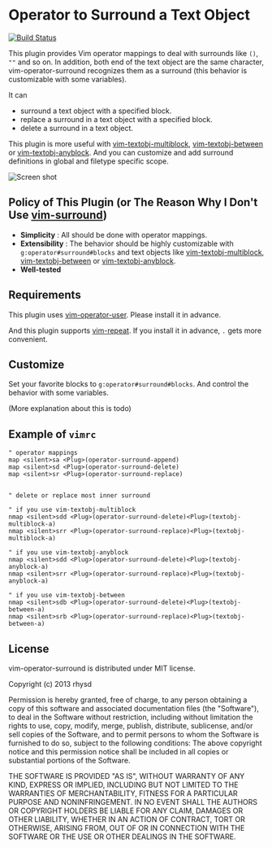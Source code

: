 Operator to Surround a Text Object
==================================
[![Build Status](https://travis-ci.org/rhysd/vim-operator-surround.png?branch=master)](https://travis-ci.org/rhysd/vim-operator-surround)

This plugin provides Vim operator mappings to deal with surrounds like `()`, `""` and so on.
In addition, both end of the text object are the same character, vim-operator-surround recognizes them as a surround (this behavior is customizable with some variables).

It can
- surround a text object with a specified block.
- replace a surround in a text object with a specified block.
- delete a surround in a text object.

This plugin is more useful with [vim-textobj-multiblock](https://github.com/osyo-manga/vim-textobj-multiblock), [vim-textobj-between](https://github.com/thinca/vim-textobj-between) or [vim-textobj-anyblock](https://github.com/rhysd/vim-textobj-anyblock).
And you can customize and add surround definitions in global and filetype specific scope.

![Screen shot](http://gifzo.net/X3HpKwQEyC.gif)


## Policy of This Plugin (or The Reason Why I Don't Use [vim-surround](https://github.com/tpope/vim-surround))

- **Simplicity** : All should be done with operator mappings.
- **Extensibility** : The behavior should be highly customizable with `g:operator#surround#blocks` and text objects like [vim-textobj-multiblock](https://github.com/osyo-manga/vim-textobj-multiblock), [vim-textobj-between](https://github.com/thinca/vim-textobj-between) or [vim-textobj-anyblock](https://github.com/rhysd/vim-textobj-anyblock).
- **Well-tested**


## Requirements

This plugin uses [vim-operator-user](https://github.com/kana/vim-operator-user). Please install it in advance.

And this plugin supports [vim-repeat](https://github.com/tpope/vim-repeat/blob/master/autoload/repeat.vim). If you install it in advance, `.` gets more convenient.

## Customize

Set your favorite blocks to `g:operator#surround#blocks`. And control the behavior with some variables.

(More explanation about this is todo)


## Example of `vimrc`

```vim
" operator mappings
map <silent>sa <Plug>(operator-surround-append)
map <silent>sd <Plug>(operator-surround-delete)
map <silent>sr <Plug>(operator-surround-replace)


" delete or replace most inner surround

" if you use vim-textobj-multiblock
nmap <silent>sdd <Plug>(operator-surround-delete)<Plug>(textobj-multiblock-a)
nmap <silent>srr <Plug>(operator-surround-replace)<Plug>(textobj-multiblock-a)

" if you use vim-textobj-anyblock
nmap <silent>sdd <Plug>(operator-surround-delete)<Plug>(textobj-anyblock-a)
nmap <silent>srr <Plug>(operator-surround-replace)<Plug>(textobj-anyblock-a)

" if you use vim-textobj-between
nmap <silent>sdb <Plug>(operator-surround-delete)<Plug>(textobj-between-a)
nmap <silent>srb <Plug>(operator-surround-replace)<Plug>(textobj-between-a)
```

## License

vim-operator-surround is distributed under MIT license.

  Copyright (c) 2013 rhysd

  Permission is hereby granted, free of charge, to any person obtaining
  a copy of this software and associated documentation files (the
  "Software"), to deal in the Software without restriction, including
  without limitation the rights to use, copy, modify, merge, publish,
  distribute, sublicense, and/or sell copies of the Software, and to
  permit persons to whom the Software is furnished to do so, subject to
  the following conditions:
  The above copyright notice and this permission notice shall be
  included in all copies or substantial portions of the Software.

  THE SOFTWARE IS PROVIDED "AS IS", WITHOUT WARRANTY OF ANY KIND,
  EXPRESS OR IMPLIED, INCLUDING BUT NOT LIMITED TO THE WARRANTIES OF
  MERCHANTABILITY, FITNESS FOR A PARTICULAR PURPOSE AND NONINFRINGEMENT.
  IN NO EVENT SHALL THE AUTHORS OR COPYRIGHT HOLDERS BE LIABLE FOR ANY
  CLAIM, DAMAGES OR OTHER LIABILITY, WHETHER IN AN ACTION OF CONTRACT,
  TORT OR OTHERWISE, ARISING FROM, OUT OF OR IN CONNECTION WITH THE
  SOFTWARE OR THE USE OR OTHER DEALINGS IN THE SOFTWARE.
